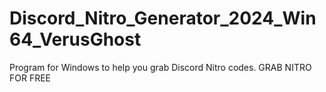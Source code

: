 # Discord_Nitro_Generator_2024_Win64_VerusGhost
Program for Windows to help you grab Discord Nitro codes. GRAB NITRO FOR FREE
